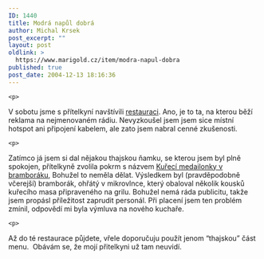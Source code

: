 ```yaml
---
ID: 1440
title: Modrá napůl dobrá
author: Michal Krsek
post_excerpt: ""
layout: post
oldlink: >
  https://www.marigold.cz/item/modra-napul-dobra
published: true
post_date: 2004-12-13 18:16:36
---
```

	<p>
V sobotu jsme s přítelkyní navštívili <a href="http://www.modralavicka.cz/">restauraci</a>. Ano, je to ta, na kterou běží reklama na nejmenovaném rádiu. Nevyzkoušel jsem jsem sice místní hotspot ani připojení kabelem, ale zato jsem nabral cenné zkušenosti.</p>

	<p>
Zatímco já jsem si dal nějakou thajskou ňamku, se kterou jsem byl plně spokojen, přítelkyně zvolila pokrm s názvem <span class="tmenunad"><a href="http://www.modralavicka.cz/wobrazek.php?id=271">Kuřecí medailonky v bramboráku</a>, </span>Bohužel to neměla dělat. Výsledkem byl (pravděpodobně včerejší) bramborák, ohřátý v mikrovlnce, který obaloval několik kousků kuřecího masa připraveného na grilu. Bohužel nemá ráda publicitu, takže jsem propásl příležitost zaprudit personál. Při placení jsem ten problém zmínil, odpovědí mi byla výmluva na nového kuchaře.  </p>

	<p>
Až do té restaurace půjdete, vřele doporučuju použít jenom &#8220;thajskou&#8221; část menu.  Obávám se, že mojí přitelkyni už tam neuvidí.</p>
